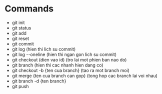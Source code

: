 # Commands
- git init
- git status
- git add
- git reset
- git commit 
- git log (hien thi lich su commit)
- git log --oneline (hien thi ngan gon lich su commit)
- git checkout (dien vao id) (tro lai mot phien ban nao do)
- git branch (hien thi cac nhanh hien dang co)
- git checkout -b {ten cua branch} (tao ra mot branch moi)
- git merge {ten cua branch can gop} (tong hop cac branch lai voi nhau)
- git branch -d {ten branch}
- git push
